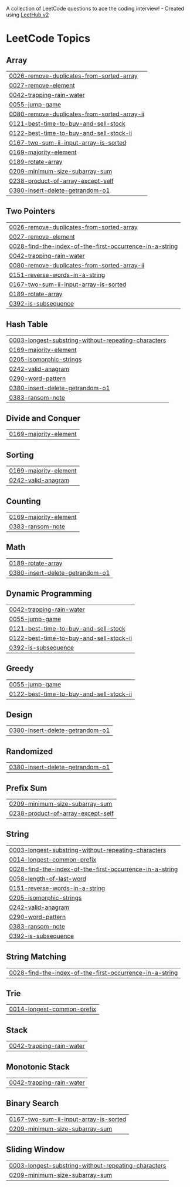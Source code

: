 A collection of LeetCode questions to ace the coding interview! - Created using [LeetHub v2](https://github.com/arunbhardwaj/LeetHub-2.0)
<!---LeetCode Topics Start-->
# LeetCode Topics
## Array
|  |
| ------- |
| [0026-remove-duplicates-from-sorted-array](https://github.com/IshwaryaGundra/Leetcode/tree/master/0026-remove-duplicates-from-sorted-array) |
| [0027-remove-element](https://github.com/IshwaryaGundra/Leetcode/tree/master/0027-remove-element) |
| [0042-trapping-rain-water](https://github.com/IshwaryaGundra/Leetcode/tree/master/0042-trapping-rain-water) |
| [0055-jump-game](https://github.com/IshwaryaGundra/Leetcode/tree/master/0055-jump-game) |
| [0080-remove-duplicates-from-sorted-array-ii](https://github.com/IshwaryaGundra/Leetcode/tree/master/0080-remove-duplicates-from-sorted-array-ii) |
| [0121-best-time-to-buy-and-sell-stock](https://github.com/IshwaryaGundra/Leetcode/tree/master/0121-best-time-to-buy-and-sell-stock) |
| [0122-best-time-to-buy-and-sell-stock-ii](https://github.com/IshwaryaGundra/Leetcode/tree/master/0122-best-time-to-buy-and-sell-stock-ii) |
| [0167-two-sum-ii-input-array-is-sorted](https://github.com/IshwaryaGundra/Leetcode/tree/master/0167-two-sum-ii-input-array-is-sorted) |
| [0169-majority-element](https://github.com/IshwaryaGundra/Leetcode/tree/master/0169-majority-element) |
| [0189-rotate-array](https://github.com/IshwaryaGundra/Leetcode/tree/master/0189-rotate-array) |
| [0209-minimum-size-subarray-sum](https://github.com/IshwaryaGundra/Leetcode/tree/master/0209-minimum-size-subarray-sum) |
| [0238-product-of-array-except-self](https://github.com/IshwaryaGundra/Leetcode/tree/master/0238-product-of-array-except-self) |
| [0380-insert-delete-getrandom-o1](https://github.com/IshwaryaGundra/Leetcode/tree/master/0380-insert-delete-getrandom-o1) |
## Two Pointers
|  |
| ------- |
| [0026-remove-duplicates-from-sorted-array](https://github.com/IshwaryaGundra/Leetcode/tree/master/0026-remove-duplicates-from-sorted-array) |
| [0027-remove-element](https://github.com/IshwaryaGundra/Leetcode/tree/master/0027-remove-element) |
| [0028-find-the-index-of-the-first-occurrence-in-a-string](https://github.com/IshwaryaGundra/Leetcode/tree/master/0028-find-the-index-of-the-first-occurrence-in-a-string) |
| [0042-trapping-rain-water](https://github.com/IshwaryaGundra/Leetcode/tree/master/0042-trapping-rain-water) |
| [0080-remove-duplicates-from-sorted-array-ii](https://github.com/IshwaryaGundra/Leetcode/tree/master/0080-remove-duplicates-from-sorted-array-ii) |
| [0151-reverse-words-in-a-string](https://github.com/IshwaryaGundra/Leetcode/tree/master/0151-reverse-words-in-a-string) |
| [0167-two-sum-ii-input-array-is-sorted](https://github.com/IshwaryaGundra/Leetcode/tree/master/0167-two-sum-ii-input-array-is-sorted) |
| [0189-rotate-array](https://github.com/IshwaryaGundra/Leetcode/tree/master/0189-rotate-array) |
| [0392-is-subsequence](https://github.com/IshwaryaGundra/Leetcode/tree/master/0392-is-subsequence) |
## Hash Table
|  |
| ------- |
| [0003-longest-substring-without-repeating-characters](https://github.com/IshwaryaGundra/Leetcode/tree/master/0003-longest-substring-without-repeating-characters) |
| [0169-majority-element](https://github.com/IshwaryaGundra/Leetcode/tree/master/0169-majority-element) |
| [0205-isomorphic-strings](https://github.com/IshwaryaGundra/Leetcode/tree/master/0205-isomorphic-strings) |
| [0242-valid-anagram](https://github.com/IshwaryaGundra/Leetcode/tree/master/0242-valid-anagram) |
| [0290-word-pattern](https://github.com/IshwaryaGundra/Leetcode/tree/master/0290-word-pattern) |
| [0380-insert-delete-getrandom-o1](https://github.com/IshwaryaGundra/Leetcode/tree/master/0380-insert-delete-getrandom-o1) |
| [0383-ransom-note](https://github.com/IshwaryaGundra/Leetcode/tree/master/0383-ransom-note) |
## Divide and Conquer
|  |
| ------- |
| [0169-majority-element](https://github.com/IshwaryaGundra/Leetcode/tree/master/0169-majority-element) |
## Sorting
|  |
| ------- |
| [0169-majority-element](https://github.com/IshwaryaGundra/Leetcode/tree/master/0169-majority-element) |
| [0242-valid-anagram](https://github.com/IshwaryaGundra/Leetcode/tree/master/0242-valid-anagram) |
## Counting
|  |
| ------- |
| [0169-majority-element](https://github.com/IshwaryaGundra/Leetcode/tree/master/0169-majority-element) |
| [0383-ransom-note](https://github.com/IshwaryaGundra/Leetcode/tree/master/0383-ransom-note) |
## Math
|  |
| ------- |
| [0189-rotate-array](https://github.com/IshwaryaGundra/Leetcode/tree/master/0189-rotate-array) |
| [0380-insert-delete-getrandom-o1](https://github.com/IshwaryaGundra/Leetcode/tree/master/0380-insert-delete-getrandom-o1) |
## Dynamic Programming
|  |
| ------- |
| [0042-trapping-rain-water](https://github.com/IshwaryaGundra/Leetcode/tree/master/0042-trapping-rain-water) |
| [0055-jump-game](https://github.com/IshwaryaGundra/Leetcode/tree/master/0055-jump-game) |
| [0121-best-time-to-buy-and-sell-stock](https://github.com/IshwaryaGundra/Leetcode/tree/master/0121-best-time-to-buy-and-sell-stock) |
| [0122-best-time-to-buy-and-sell-stock-ii](https://github.com/IshwaryaGundra/Leetcode/tree/master/0122-best-time-to-buy-and-sell-stock-ii) |
| [0392-is-subsequence](https://github.com/IshwaryaGundra/Leetcode/tree/master/0392-is-subsequence) |
## Greedy
|  |
| ------- |
| [0055-jump-game](https://github.com/IshwaryaGundra/Leetcode/tree/master/0055-jump-game) |
| [0122-best-time-to-buy-and-sell-stock-ii](https://github.com/IshwaryaGundra/Leetcode/tree/master/0122-best-time-to-buy-and-sell-stock-ii) |
## Design
|  |
| ------- |
| [0380-insert-delete-getrandom-o1](https://github.com/IshwaryaGundra/Leetcode/tree/master/0380-insert-delete-getrandom-o1) |
## Randomized
|  |
| ------- |
| [0380-insert-delete-getrandom-o1](https://github.com/IshwaryaGundra/Leetcode/tree/master/0380-insert-delete-getrandom-o1) |
## Prefix Sum
|  |
| ------- |
| [0209-minimum-size-subarray-sum](https://github.com/IshwaryaGundra/Leetcode/tree/master/0209-minimum-size-subarray-sum) |
| [0238-product-of-array-except-self](https://github.com/IshwaryaGundra/Leetcode/tree/master/0238-product-of-array-except-self) |
## String
|  |
| ------- |
| [0003-longest-substring-without-repeating-characters](https://github.com/IshwaryaGundra/Leetcode/tree/master/0003-longest-substring-without-repeating-characters) |
| [0014-longest-common-prefix](https://github.com/IshwaryaGundra/Leetcode/tree/master/0014-longest-common-prefix) |
| [0028-find-the-index-of-the-first-occurrence-in-a-string](https://github.com/IshwaryaGundra/Leetcode/tree/master/0028-find-the-index-of-the-first-occurrence-in-a-string) |
| [0058-length-of-last-word](https://github.com/IshwaryaGundra/Leetcode/tree/master/0058-length-of-last-word) |
| [0151-reverse-words-in-a-string](https://github.com/IshwaryaGundra/Leetcode/tree/master/0151-reverse-words-in-a-string) |
| [0205-isomorphic-strings](https://github.com/IshwaryaGundra/Leetcode/tree/master/0205-isomorphic-strings) |
| [0242-valid-anagram](https://github.com/IshwaryaGundra/Leetcode/tree/master/0242-valid-anagram) |
| [0290-word-pattern](https://github.com/IshwaryaGundra/Leetcode/tree/master/0290-word-pattern) |
| [0383-ransom-note](https://github.com/IshwaryaGundra/Leetcode/tree/master/0383-ransom-note) |
| [0392-is-subsequence](https://github.com/IshwaryaGundra/Leetcode/tree/master/0392-is-subsequence) |
## String Matching
|  |
| ------- |
| [0028-find-the-index-of-the-first-occurrence-in-a-string](https://github.com/IshwaryaGundra/Leetcode/tree/master/0028-find-the-index-of-the-first-occurrence-in-a-string) |
## Trie
|  |
| ------- |
| [0014-longest-common-prefix](https://github.com/IshwaryaGundra/Leetcode/tree/master/0014-longest-common-prefix) |
## Stack
|  |
| ------- |
| [0042-trapping-rain-water](https://github.com/IshwaryaGundra/Leetcode/tree/master/0042-trapping-rain-water) |
## Monotonic Stack
|  |
| ------- |
| [0042-trapping-rain-water](https://github.com/IshwaryaGundra/Leetcode/tree/master/0042-trapping-rain-water) |
## Binary Search
|  |
| ------- |
| [0167-two-sum-ii-input-array-is-sorted](https://github.com/IshwaryaGundra/Leetcode/tree/master/0167-two-sum-ii-input-array-is-sorted) |
| [0209-minimum-size-subarray-sum](https://github.com/IshwaryaGundra/Leetcode/tree/master/0209-minimum-size-subarray-sum) |
## Sliding Window
|  |
| ------- |
| [0003-longest-substring-without-repeating-characters](https://github.com/IshwaryaGundra/Leetcode/tree/master/0003-longest-substring-without-repeating-characters) |
| [0209-minimum-size-subarray-sum](https://github.com/IshwaryaGundra/Leetcode/tree/master/0209-minimum-size-subarray-sum) |
<!---LeetCode Topics End-->